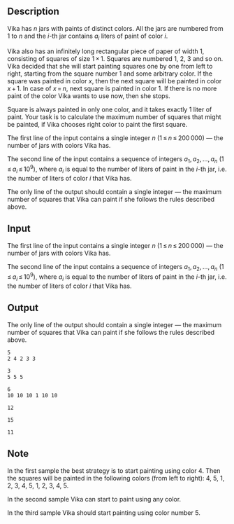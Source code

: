 ## Description

<div><p>Vika has <span class="tex-span"><i>n</i></span> jars with paints of distinct colors. All the jars are numbered from <span class="tex-span">1</span> to <span class="tex-span"><i>n</i></span> and the <span class="tex-span"><i>i</i></span>-th jar contains <span class="tex-span"><i>a</i><sub class="lower-index"><i>i</i></sub></span> liters of paint of color <span class="tex-span"><i>i</i></span>.</p><p>Vika also has an infinitely long rectangular piece of paper of width <span class="tex-span">1</span>, consisting of squares of size <span class="tex-span">1 × 1</span>. Squares are numbered <span class="tex-span">1</span>, <span class="tex-span">2</span>, <span class="tex-span">3</span> and so on. Vika decided that she will start painting squares one by one from left to right, starting from the square number <span class="tex-span">1</span> and some arbitrary color. If the square was painted in color <span class="tex-span"><i>x</i></span>, then the next square will be painted in color <span class="tex-span"><i>x</i> + 1</span>. In case of <span class="tex-span"><i>x</i> = <i>n</i></span>, next square is painted in color <span class="tex-span">1</span>. If there is no more paint of the color Vika wants to use now, then she stops.</p><p>Square is always painted in only one color, and it takes exactly <span class="tex-span">1</span> liter of paint. Your task is to calculate the maximum number of squares that might be painted, if Vika chooses right color to paint the first square.</p></div><div class="input-specification"><p>The first line of the input contains a single integer <span class="tex-span"><i>n</i></span> (<span class="tex-span">1 ≤ <i>n</i> ≤ 200 000</span>)&nbsp;— the number of jars with colors Vika has.</p><p>The second line of the input contains a sequence of integers <span class="tex-span"><i>a</i><sub class="lower-index">1</sub>, <i>a</i><sub class="lower-index">2</sub>, ..., <i>a</i><sub class="lower-index"><i>n</i></sub></span> (<span class="tex-span">1 ≤ <i>a</i><sub class="lower-index"><i>i</i></sub> ≤ 10<sup class="upper-index">9</sup></span>), where <span class="tex-span"><i>a</i><sub class="lower-index"><i>i</i></sub></span> is equal to the number of liters of paint in the <span class="tex-span"><i>i</i></span>-th jar, i.e. the number of liters of color <span class="tex-span"><i>i</i></span> that Vika has.</p></div><div class="output-specification"><p>The only line of the output should contain a single integer&nbsp;— the maximum number of squares that Vika can paint if she follows the rules described above.</p></div>

## Input

<p>The first line of the input contains a single integer <span class="tex-span"><i>n</i></span> (<span class="tex-span">1 ≤ <i>n</i> ≤ 200 000</span>)&nbsp;— the number of jars with colors Vika has.</p><p>The second line of the input contains a sequence of integers <span class="tex-span"><i>a</i><sub class="lower-index">1</sub>, <i>a</i><sub class="lower-index">2</sub>, ..., <i>a</i><sub class="lower-index"><i>n</i></sub></span> (<span class="tex-span">1 ≤ <i>a</i><sub class="lower-index"><i>i</i></sub> ≤ 10<sup class="upper-index">9</sup></span>), where <span class="tex-span"><i>a</i><sub class="lower-index"><i>i</i></sub></span> is equal to the number of liters of paint in the <span class="tex-span"><i>i</i></span>-th jar, i.e. the number of liters of color <span class="tex-span"><i>i</i></span> that Vika has.</p>

## Output

<p>The only line of the output should contain a single integer&nbsp;— the maximum number of squares that Vika can paint if she follows the rules described above.</p>





```input1
5
2 4 2 3 3

```




```input2
3
5 5 5

```




```input3
6
10 10 10 1 10 10

```




```output1
12

```




```output2
15

```




```output3
11

```



## Note

<p>In the first sample the best strategy is to start painting using color <span class="tex-span">4</span>. Then the squares will be painted in the following colors (from left to right): 4, 5, 1, 2, 3, 4, 5, 1, 2, 3, 4, 5.</p><p>In the second sample Vika can start to paint using any color.</p><p>In the third sample Vika should start painting using color number <span class="tex-span">5</span>.</p>
